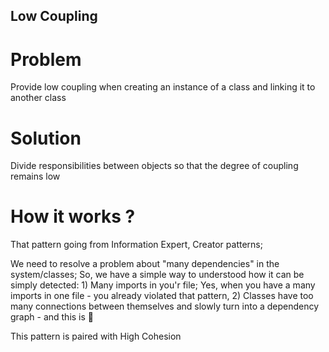 ## Low Coupling

# Problem
Provide low coupling when creating an instance of a class and linking it to another class

# Solution
Divide responsibilities between objects so that the degree of coupling remains low

# How it works ?
That pattern going from Information Expert, Creator patterns;

We need to resolve a problem about "many dependencies" in the system/classes; So, we have a simple way to understood how it can be simply detected: 1) Many imports in you'r file; Yes, when you have a many imports in one file - you already violated that pattern, 2) Classes have too many connections between themselves and slowly turn into a dependency graph - and this is 💩

This pattern is paired with High Cohesion